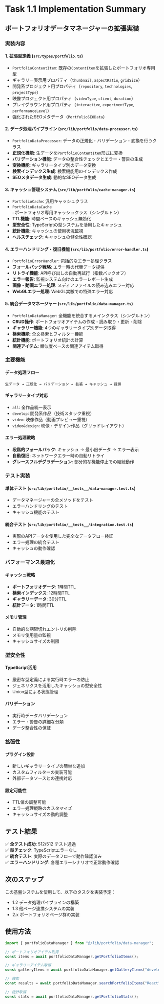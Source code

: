 # Task 1.1 Implementation Summary

## ポートフォリオデータマネージャーの拡張実装

### 実装内容

#### 1. 拡張型定義 (`src/types/portfolio.ts`)

- `PortfolioContentItem`: 既存の`ContentItem`を拡張したポートフォリオ専用型
- ギャラリー表示用プロパティ（`thumbnail`, `aspectRatio`, `gridSize`）
- 開発系プロジェクト用プロパティ（`repository`, `technologies`, `projectType`）
- 映像プロジェクト用プロパティ（`videoType`, `client`, `duration`）
- プレイグラウンド用プロパティ（`interactive`, `experimentType`, `performanceLevel`）
- 強化されたSEOメタデータ（`PortfolioSEOData`）

#### 2. データ処理パイプライン (`src/lib/portfolio/data-processor.ts`)

- `PortfolioDataProcessor`: データの正規化・バリデーション・変換を行うクラス
- **正規化機能**: 生データを`PortfolioContentItem`形式に変換
- **バリデーション機能**: データの整合性チェックとエラー・警告の生成
- **変換機能**: ギャラリータイプ別のデータ変換
- **検索インデックス生成**: 検索機能用のインデックス作成
- **SEOメタデータ生成**: 動的なSEOデータ生成

#### 3. キャッシュ管理システム (`src/lib/portfolio/cache-manager.ts`)

- `PortfolioCache`: 汎用キャッシュクラス
- `PortfolioDataCache`: ポートフォリオ専用キャッシュクラス（シングルトン）
- **TTL機能**: 時間ベースのキャッシュ無効化
- **型安全性**: TypeScriptの型システムを活用したキャッシュ
- **統計機能**: キャッシュの使用状況監視
- **ヘルスチェック**: キャッシュの健全性確認

#### 4. エラーハンドリング・復旧機能 (`src/lib/portfolio/error-handler.ts`)

- `PortfolioErrorHandler`: 包括的なエラー処理クラス
- **フォールバック戦略**: エラー時の代替データ提供
- **リトライ機能**: API呼び出しの自動再試行（指数バックオフ）
- **エラー報告**: 監視システム向けのエラーレポート生成
- **画像・動画エラー処理**: メディアファイルの読み込みエラー対応
- **WebGLエラー処理**: WebGL実験での特殊エラー対応

#### 5. 統合データマネージャー (`src/lib/portfolio/data-manager.ts`)

- `PortfolioDataManager`: 全機能を統合するメインクラス（シングルトン）
- **CRUD操作**: ポートフォリオアイテムの作成・読み取り・更新・削除
- **ギャラリー機能**: 4つのギャラリータイプ別データ取得
- **検索機能**: 全文検索とフィルター機能
- **統計機能**: ポートフォリオ統計の計算
- **関連アイテム**: 類似度ベースの関連アイテム取得

### 主要機能

#### データ処理フロー

```
生データ → 正規化 → バリデーション → 拡張 → キャッシュ → 提供
```

#### ギャラリータイプ対応

- `all`: 全作品統一表示
- `develop`: 開発系作品（技術スタック重視）
- `video`: 映像作品（動画プレビュー重視）
- `video&design`: 映像・デザイン作品（グリッドレイアウト）

#### エラー処理戦略

- **段階的フォールバック**: キャッシュ → 最小限データ → エラー表示
- **自動復旧**: ネットワークエラー時の自動リトライ
- **グレースフルデグラデーション**: 部分的な機能停止での継続動作

### テスト実装

#### 単体テスト (`src/lib/portfolio/__tests__/data-manager.test.ts`)

- データマネージャーの全メソッドをテスト
- エラーハンドリングのテスト
- キャッシュ機能のテスト

#### 統合テスト (`src/lib/portfolio/__tests__/integration.test.ts`)

- 実際のAPIデータを使用した完全なデータフロー検証
- エラー処理の統合テスト
- キャッシュの動作確認

### パフォーマンス最適化

#### キャッシュ戦略

- **ポートフォリオデータ**: 1時間TTL
- **検索インデックス**: 12時間TTL
- **ギャラリーデータ**: 30分TTL
- **統計データ**: 1時間TTL

#### メモリ管理

- 自動的な期限切れエントリの削除
- メモリ使用量の監視
- キャッシュサイズの制限

### 型安全性

#### TypeScript活用

- 厳密な型定義による実行時エラーの防止
- ジェネリクスを活用したキャッシュの型安全性
- Union型による状態管理

#### バリデーション

- 実行時データバリデーション
- エラー・警告の詳細な分類
- データ整合性の保証

### 拡張性

#### プラグイン設計

- 新しいギャラリータイプの簡単な追加
- カスタムフィルターの実装可能
- 外部データソースとの連携対応

#### 設定可能性

- TTL値の調整可能
- エラー処理戦略のカスタマイズ
- キャッシュサイズの動的調整

## テスト結果

✅ **全テスト成功**: 512/512 テスト通過  
✅ **型チェック**: TypeScriptエラーなし  
✅ **統合テスト**: 実際のデータフローで動作確認済み  
✅ **エラーハンドリング**: 各種エラーシナリオで正常動作確認

## 次のステップ

この基盤システムを使用して、以下のタスクを実装予定：

- 1.2 データ処理パイプラインの構築
- 1.3 他ページ連携システムの実装
- 2.x ポートフォリオページ群の実装

## 使用方法

```typescript
import { portfolioDataManager } from "@/lib/portfolio/data-manager";

// ポートフォリオアイテム取得
const items = await portfolioDataManager.getPortfolioItems();

// ギャラリーアイテム取得
const galleryItems = await portfolioDataManager.getGalleryItems("develop");

// 検索
const results = await portfolioDataManager.searchPortfolioItems("React");

// 統計取得
const stats = await portfolioDataManager.getPortfolioStats();
```
